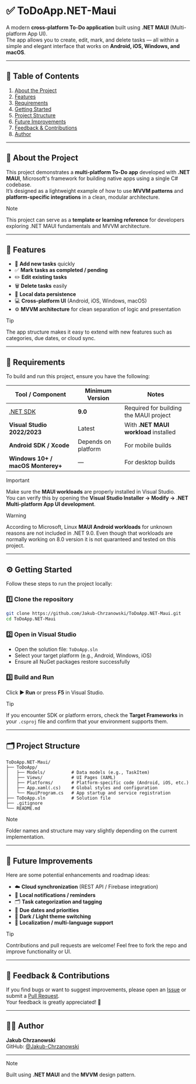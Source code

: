 # ✅ ToDoApp.NET-Maui

A modern **cross-platform To-Do application** built using **.NET MAUI** (Multi-platform App UI).  
The app allows you to create, edit, mark, and delete tasks — all within a simple and elegant interface that works on **Android, iOS, Windows, and macOS**.

---

## 🧭 Table of Contents

1. [About the Project](#about-the-project)  
2. [Features](#features)  
3. [Requirements](#requirements)  
4. [Getting Started](#getting-started)  
5. [Project Structure](#project-structure)  
6. [Future Improvements](#future-improvements)  
7. [Feedback & Contributions](#feedback--contributions)  
8. [Author](#author)

---

## 🧩 About the Project

This project demonstrates a **multi-platform To-Do app** developed with **.NET MAUI**, Microsoft's framework for building native apps using a single C# codebase.  
It’s designed as a lightweight example of how to use **MVVM patterns** and **platform-specific integrations** in a clean, modular architecture.

> [!NOTE]  
> This project can serve as a **template or learning reference** for developers exploring .NET MAUI fundamentals and MVVM architecture.

---

## 🚀 Features

- 📝 **Add new tasks** quickly  
- ✅ **Mark tasks as completed / pending**  
- ✏️ **Edit existing tasks**  
- 🗑️ **Delete tasks** easily  
- 💾 **Local data persistence**  
- 💻 **Cross-platform UI** (Android, iOS, Windows, macOS)  
- ⚙️ **MVVM architecture** for clean separation of logic and presentation  

> [!TIP]  
> The app structure makes it easy to extend with new features such as categories, due dates, or cloud sync.

---

## 🧰 Requirements

To build and run this project, ensure you have the following:

| Tool / Component | Minimum Version | Notes |
|------------------|-----------------|-------|
| [.NET SDK](https://dotnet.microsoft.com/en-us/download) | **9.0** | Required for building the MAUI project |
| **Visual Studio 2022/2023** | Latest | With **.NET MAUI workload** installed |
| **Android SDK / Xcode** | Depends on platform | For mobile builds |
| **Windows 10+ / macOS Monterey+** | — | For desktop builds |

> [!IMPORTANT]  
> Make sure the **MAUI workloads** are properly installed in Visual Studio.  
> You can verify this by opening the **Visual Studio Installer → Modify → .NET Multi-platform App UI development**.

> [!WARNING]
> According to Microsoft, Linux **MAUI Android workloads** for unknown reasons are not included in .NET 9.0. Even though that workloads are normally working on 8.0 version it is not quaranteed and tested on this project.

---

## ⚙️ Getting Started

Follow these steps to run the project locally:

### 1️⃣ Clone the repository

```bash
git clone https://github.com/Jakub-Chrzanowski/ToDoApp.NET-Maui.git
cd ToDoApp.NET-Maui
```

### 2️⃣ Open in Visual Studio

- Open the solution file: `ToDoApp.sln`  
- Select your target platform (e.g., Android, Windows, iOS)  
- Ensure all NuGet packages restore successfully

### 3️⃣ Build and Run

Click **▶ Run** or press **F5** in Visual Studio.

> [!TIP]  
> If you encounter SDK or platform errors, check the **Target Frameworks** in your `.csproj` file and confirm that your environment supports them.

---

## 🗂️ Project Structure

```
ToDoApp.NET-Maui/
├── ToDoApp/
│   ├── Models/          # Data models (e.g., TaskItem)
│   ├── Views/           # UI Pages (XAML)
│   ├── Platforms/       # Platform-specific code (Android, iOS, etc.)
│   ├── App.xaml(.cs)    # Global styles and configuration
│   └── MauiProgram.cs   # App startup and service registration
├── ToDoApp.sln          # Solution file
├── .gitignore
└── README.md
```

> [!NOTE]  
> Folder names and structure may vary slightly depending on the current implementation.

---

## 🔮 Future Improvements

Here are some potential enhancements and roadmap ideas:

- ☁️ **Cloud synchronization** (REST API / Firebase integration)  
- 🔔 **Local notifications / reminders**  
- 🗂️ **Task categorization and tagging**  
- 📅 **Due dates and priorities**  
- 🌙 **Dark / Light theme switching**  
- 🧩 **Localization / multi-language support**

> [!TIP]  
> Contributions and pull requests are welcome! Feel free to fork the repo and improve functionality or UI.

---

## 💬 Feedback & Contributions

If you find bugs or want to suggest improvements, please open an [Issue](../../issues) or submit a [Pull Request](../../pulls).  
Your feedback is greatly appreciated! 🙌

---

## 👨‍💻 Author

**Jakub Chrzanowski**  
GitHub: [@Jakub-Chrzanowski](https://github.com/Jakub-Chrzanowski)

---

> [!NOTE]  
> Built using **.NET MAUI** and the **MVVM** design pattern.

